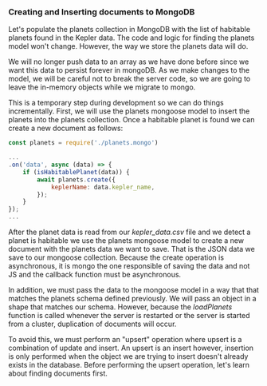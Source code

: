 
### Creating and Inserting documents to MongoDB

Let's populate the planets collection in MongoDB with the list of habitable planets found in the Kepler data. The code and logic for finding the planets model won't change. However, the way we store the planets data will do.

We will no longer push data to an array as we have done before since we want this data to persist forever in mongoDB. As we make changes to the model, we will be careful not to break the server code, so we are going to leave the in-memory objects while we migrate to mongo. 

This is a temporary step during development so we can do things incrementally. First, we will use the planets mongoose model to insert the planets into the planets collection. Once a habitable planet is found we can create a new document as follows: 

```js
const planets = require('./planets.mongo')

...
.on('data', async (data) => {
	if (isHabitablePlanet(data)) {
		await planets.create({
			keplerName: data.kepler_name,
		});
	}
});
...

```

After the planet data is read from our *kepler_data.csv* file and we detect a planet is habitable we use the planets mongoose model to create a new document with the planets data we want to save. That is the JSON data we save to our mongoose collection. Because the create operation is asynchronous, it is mongo the  one responsible of saving the data and not JS and the callback function must be asynchronous.

In addition, we must pass the data to the mongoose model in a way that that matches the planets schema defined previously. We will pass an object in a shape that matches our schema. However, because the *loadPlanets* function is called whenever the server is restarted or the server is started from a cluster,  duplication of documents will occur. 

To avoid this, we must perform an "upsert" operation where upsert is a combination of update and insert. An upsert is an insert however, insertion is only performed when the object we are trying to insert doesn't already exists in the database. Before performing the upsert operation, let's learn about finding documents first.

